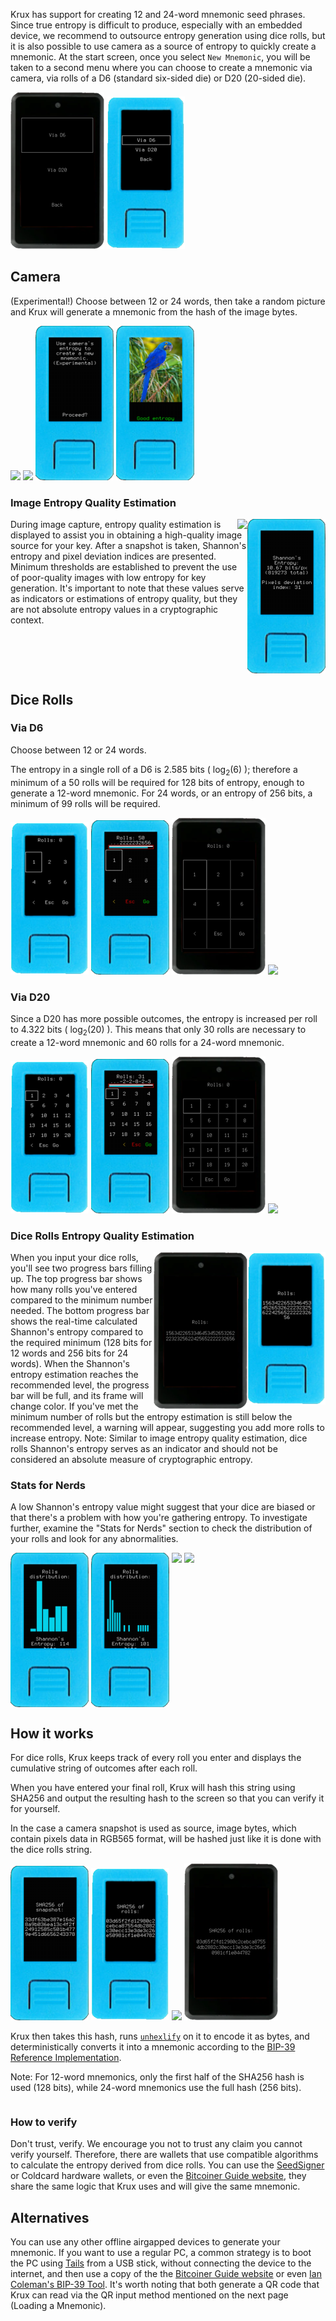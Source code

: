 Krux has support for creating 12 and 24-word mnemonic seed phrases. Since true entropy is difficult to produce, especially with an embedded device, we recommend to outsource entropy generation using dice rolls, but it is also possible to use camera as a source of entropy to quickly create a mnemonic.
At the start screen, once you select `New Mnemonic`, you will be taken to a second menu where you can choose to create a mnemonic via camera, via rolls of a D6 (standard six-sided die) or D20 (20-sided die).

<img src="../../../img/maixpy_amigo_tft/new-mnemonic-options-150.png">
<img src="../../../img/maixpy_m5stickv/new-mnemonic-options-125.png">

## Camera

(Experimental!) Choose between 12 or 24 words, then take a random picture and Krux will generate a mnemonic from the hash of the image bytes.

<img src="../../../img/maixpy_amigo_tft/new-mnemonic-via-snapshot-prompt-150.png" align="bottom">
<img src="../../../img/maixpy_amigo_tft/new-mnemonic-via-snapshot-capturing-150.png" align="bottom">
<img src="../../../img/maixpy_m5stickv/new-mnemonic-via-snapshot-prompt-125.png" align="bottom">
<img src="../../../img/maixpy_m5stickv/new-mnemonic-via-snapshot-capturing-125.png" align="bottom">

<div style="clear: both"></div>

### Image Entropy Quality Estimation

<img src="../../../img/maixpy_m5stickv/new-mnemonic-via-snapshot-entropy-estimation-125.png" align="right">
<img src="../../../img/maixpy_amigo_tft/new-mnemonic-via-snapshot-entropy-estimation-150.png" align="right">

During image capture, entropy quality estimation is displayed to assist you in obtaining a high-quality image source for your key. After a snapshot is taken, Shannon's entropy and pixel deviation indices are presented. Minimum thresholds are established to prevent the use of poor-quality images with low entropy for key generation. It's important to note that these values serve as indicators or estimations of entropy quality, but they are not absolute entropy values in a cryptographic context.

<div style="clear: both"></div>

## Dice Rolls
 
### Via D6

Choose between 12 or 24 words.

The entropy in a single roll of a D6 is 2.585 bits ( log<sub>2</sub>(6) ); therefore a minimum of a 50 rolls will be required for 128 bits of entropy, enough to generate a 12-word mnemonic. For 24 words, or an entropy of 256 bits, a minimum of 99 rolls will be required.

<img src="../../../img/maixpy_m5stickv/new-mnemonic-via-d6-roll-1-125.png" align="bottom">
<img src="../../../img/maixpy_m5stickv/new-mnemonic-via-d6-last-n-rolls-125.png" align="bottom">
<img src="../../../img/maixpy_amigo_tft/new-mnemonic-via-d6-roll-1-150.png" align="bottom">
<img src="../../../img/maixpy_amigo_tft/new-mnemonic-via-d6-last-n-rolls-150.png" align="bottom">

<div style="clear: both"></div>

### Via D20

Since a D20 has more possible outcomes, the entropy is increased per roll to 4.322 bits ( log<sub>2</sub>(20) ). This means that only 30 rolls are necessary to create a 12-word mnemonic and 60 rolls for a 24-word mnemonic.

<img src="../../../img/maixpy_m5stickv/new-mnemonic-via-d20-roll-1-125.png" align="bottom">
<img src="../../../img/maixpy_m5stickv/new-mnemonic-via-d20-last-n-rolls-125.png" align="bottom">
<img src="../../../img/maixpy_amigo_tft/new-mnemonic-via-d20-roll-1-150.png" align="bottom">
<img src="../../../img/maixpy_amigo_tft/new-mnemonic-via-d20-last-n-rolls-150.png" align="bottom">

<div style="clear: both"></div>

### Dice Rolls Entropy Quality Estimation

<img src="../../../img/maixpy_m5stickv/new-mnemonic-via-d6-roll-string-125.png" align="right">
<img src="../../../img/maixpy_amigo_tft/new-mnemonic-via-d6-roll-string-150.png" align="right">

When you input your dice rolls, you'll see two progress bars filling up. The top progress bar shows how many rolls you've entered compared to the minimum number needed. The bottom progress bar shows the real-time calculated Shannon's entropy compared to the required minimum (128 bits for 12 words and 256 bits for 24 words). When the Shannon's entropy estimation reaches the recommended level, the progress bar will be full, and its frame will change color. If you've met the minimum number of rolls but the entropy estimation is still below the recommended level, a warning will appear, suggesting you add more rolls to increase entropy.
Note: Similar to image entropy quality estimation, dice rolls Shannon's entropy serves as an indicator and should not be considered an absolute measure of cryptographic entropy.

### Stats for Nerds

A low Shannon's entropy value might suggest that your dice are biased or that there's a problem with how you're gathering entropy. To investigate further, examine the "Stats for Nerds" section to check the distribution of your rolls and look for any abnormalities.

<img src="../../../img/maixpy_m5stickv/new-mnemonic-via-d6-roll-nerd-stats-125.png" align="top">
<img src="../../../img/maixpy_m5stickv/new-mnemonic-via-d20-roll-nerd-stats-125.png" align="top">
<img src="../../../img/maixpy_amigo_tft/new-mnemonic-via-d6-roll-nerd-stats-150.png" align="top">
<img src="../../../img/maixpy_amigo_tft/new-mnemonic-via-d20-roll-nerd-stats-150.png" align="top">

<div style="clear: both"></div>

## How it works

For dice rolls, Krux keeps track of every roll you enter and displays the cumulative string of outcomes after each roll. 

When you have entered your final roll, Krux will hash this string using SHA256 and output the resulting hash to the screen so that you can verify it for yourself.

In the case a camera snapshot is used as source, image bytes, which contain pixels data in RGB565 format, will be hashed just like it is done with the dice rolls string.

<img src="../../../img/maixpy_m5stickv/new-mnemonic-via-snapshot-sha256-125.png" align="bottom">
<img src="../../../img/maixpy_m5stickv/new-mnemonic-via-d6-roll-sha256-125.png" align="bottom">
<img src="../../../img/maixpy_amigo_tft/new-mnemonic-via-snapshot-sha256-150.png" align="bottom">
<img src="../../../img/maixpy_amigo_tft/new-mnemonic-via-d6-roll-sha256-150.png" align="bottom">

Krux then takes this hash, runs [`unhexlify`](https://docs.python.org/3/library/binascii.html#binascii.unhexlify) on it to encode it as bytes, and deterministically converts it into a mnemonic according to the [BIP-39 Reference Implementation](https://github.com/trezor/python-mnemonic/blob/6b7ebdb3624bbcae1a7b3c5485427a5587795120/src/mnemonic/mnemonic.py#L189-L207).

Note: For 12-word mnemonics, only the first half of the SHA256 hash is used (128 bits), while 24-word mnemonics use the full hash (256 bits).


<div style="clear: both"></div>

### How to verify

Don't trust, verify.  We encourage you not to trust any claim you cannot verify yourself. Therefore, there are wallets that use compatible algorithms to calculate the entropy derived from dice rolls. You can use the [SeedSigner](https://seedsigner.com/) or Coldcard hardware wallets, or even the [Bitcoiner Guide website](https://bitcoiner.guide/seed/), they share the same logic that Krux uses and will give the same mnemonic.

## Alternatives

You can use any other offline airgapped devices to generate your mnemonic. If you want to use a regular PC, a common strategy is to boot the PC using [Tails](https://tails.boum.org/) from a USB stick, without connecting the device to the internet, and then use a copy of the the [Bitcoiner Guide website](https://bitcoiner.guide/seed/) or even [Ian Coleman's BIP-39 Tool](https://iancoleman.io/bip39/). It's worth noting that both generate a QR code that Krux can read via the QR input method mentioned on the next page (Loading a Mnemonic).
